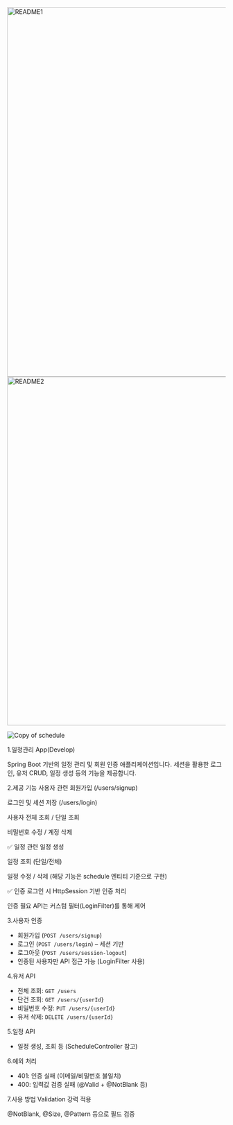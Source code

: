 
<img width="852" alt="README1" src="https://github.com/user-attachments/assets/e2004bd2-46b7-4a22-99f0-caef686b7600" />
<img width="804" alt="README2" src="https://github.com/user-attachments/assets/c69e732e-3726-4dab-b92b-866ee3f4c46a" />

![Copy of schedule](https://github.com/user-attachments/assets/f0183c25-f826-468d-82d5-fc9c7aafbd12)

1.일정관리 App(Develop)

Spring Boot 기반의 일정 관리 및 회원 인증 애플리케이션입니다. 세션을 활용한 로그인, 유저 CRUD, 일정 생성 등의 기능을 제공합니다.

2.제공 기능
사용자 관련
회원가입 (/users/signup)

로그인 및 세션 저장 (/users/login)

사용자 전체 조회 / 단일 조회

비밀번호 수정 / 계정 삭제

✅ 일정 관련
일정 생성

일정 조회 (단일/전체)

일정 수정 / 삭제
(해당 기능은 schedule 엔티티 기준으로 구현)

✅ 인증
로그인 시 HttpSession 기반 인증 처리

인증 필요 API는 커스텀 필터(LoginFilter)를 통해 제어

3.사용자 인증
- 회원가입 (`POST /users/signup`)
- 로그인 (`POST /users/login`) – 세션 기반
- 로그아웃 (`POST /users/session-logout`)
- 인증된 사용자만 API 접근 가능 (LoginFilter 사용)

4.유저 API
- 전체 조회: `GET /users`
- 단건 조회: `GET /users/{userId}`
- 비밀번호 수정: `PUT /users/{userId}`
- 유저 삭제: `DELETE /users/{userId}`

5.일정 API
- 일정 생성, 조회 등 (ScheduleController 참고)

6.예외 처리
- 401: 인증 실패 (이메일/비밀번호 불일치)
- 400: 입력값 검증 실패 (@Valid + @NotBlank 등)


7.사용 방법
Validation 강력 적용

@NotBlank, @Size, @Pattern 등으로 필드 검증




